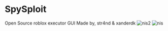 # SpySploit
Open Source roblox executor GUI
Made by, str4nd & xanderdk
![nis2](https://github.com/sharxez/SpySploit/assets/77684405/c9aee81f-1130-42c9-8288-b8b2a201cae0)
![nis](https://github.com/sharxez/SpySploit/assets/77684405/d45872b1-e291-4464-b1fe-7bea589a23ca)
